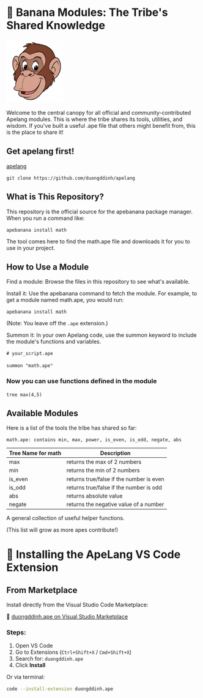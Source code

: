 # 🍌 Banana Modules: The Tribe's Shared Knowledge

<img src="https://raw.githubusercontent.com/duongddinh/apelang/main/docs/apelang.png" alt="apelang" width="150"/>

Welcome to the central canopy for all official and community-contributed Apelang modules. This is where the tribe shares its tools, utilities, and wisdom. If you've built a useful .ape file that others might benefit from, this is the place to share it!

## Get apelang first!
[apelang](https://github.com/duongddinh/apelang)

```
git clone https://github.com/duongddinh/apelang
```

## What is This Repository?
This repository is the official source for the apebanana package manager. When you run a command like:
```
apebanana install math
```
The tool comes here to find the math.ape file and downloads it for you to use in your project.

## How to Use a Module
Find a module: Browse the files in this repository to see what's available.

Install it: Use the apebanana command to fetch the module. For example, to get a module named math.ape, you would run:
```
apebanana install math
```
(Note: You leave off the ```.ape``` extension.)

Summon it: In your own Apelang code, use the summon keyword to include the module's functions and variables.
```
# your_script.ape

summon "math.ape"
```

### Now you can use functions defined in the module
```
tree max(4,5)
```

## Available Modules
Here is a list of the tools the tribe has shared so far:
  ```
  math.ape: contains min, max, power, is_even, is_odd, negate, abs
```
|Tree Name for math |  Description|
| ----------------------- | ----------------- |
|  max| returns the max of 2 numbers|
| min|returns the min of 2 numbers|
| is_even|returns true/false if the number is even|
| is_odd|returns true/false if the number is odd|
| abs|returns absolute value|
| negate|returns the negative value of a number|

A general collection of useful helper functions.

(This list will grow as more apes contribute!)

# 🦍 Installing the ApeLang VS Code Extension

## From Marketplace

Install directly from the Visual Studio Code Marketplace:

🔗 [duongddinh.ape on Visual Studio Marketplace](https://marketplace.visualstudio.com/items?itemName=duongddinh.ape)

### Steps:

1. Open VS Code
2. Go to Extensions (`Ctrl+Shift+X` / `Cmd+Shift+X`)
3. Search for: `duongddinh.ape`
4. Click **Install**

Or via terminal:

```bash
code --install-extension duongddinh.ape
```


